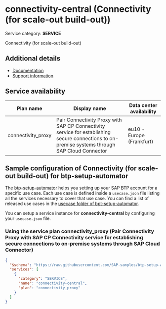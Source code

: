 # **connectivity-central** (Connectivity (for scale-out build-out))

Service category: **SERVICE**

Connectivity (for scale-out build-out)

## Additional details

- [Documentation](https://help.sap.com/viewer/cca91383641e40ffbe03bdc78f00f681/Cloud/en-US/34010ace6ac84574a4ad02f5055d3597.html)
- [Support information](https://help.sap.com/viewer/cca91383641e40ffbe03bdc78f00f681/Cloud/en-US/e5580c5dbb5710149e53c6013301a9f2.html)

## Service availability

| Plan name | Display name | Data center availability  |
|------|----------------|---------------------------|
|  connectivity_proxy  |  Pair Connectivity Proxy with SAP CP Connectivity service for establishing secure connections to on-premise systems through SAP Cloud Connector  | eu10 - Europe (Frankfurt)  |

## Sample configuration of **Connectivity (for scale-out build-out)** for btp-setup-automator

The [btp-setup-automator](https://github.com/SAP-samples/btp-setup-automator) helps you setting up your SAP BTP account for a specific use case. Each use case is defined inside a `usecase.json` file listing all the services necessary to cover that use case. You can find a list of released use cases in the [usecase folder of bpt-setup-automator](https://github.com/SAP-samples/btp-setup-automator/tree/main/usecases).

You can setup a service instance for **connectivity-central** by configuring your `usecase.json` file.

### Using the service plan **connectivity_proxy** (Pair Connectivity Proxy with SAP CP Connectivity service for establishing secure connections to on-premise systems through SAP Cloud Connector)

```json
{
  "$schema": "https://raw.githubusercontent.com/SAP-samples/btp-setup-automator/main/libs/btpsa-usecase.json",
  "services": [
    {
      "category": "SERVICE",
      "name": "connectivity-central",
      "plan": "connectivity_proxy"
    }
  ]
}
```
